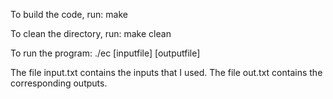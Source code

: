 To build the code, run:
make

To clean the directory, run:
make clean

To run the program:
./ec [inputfile] [outputfile]

The file input.txt contains the inputs that I used.
The file out.txt contains the corresponding outputs.
